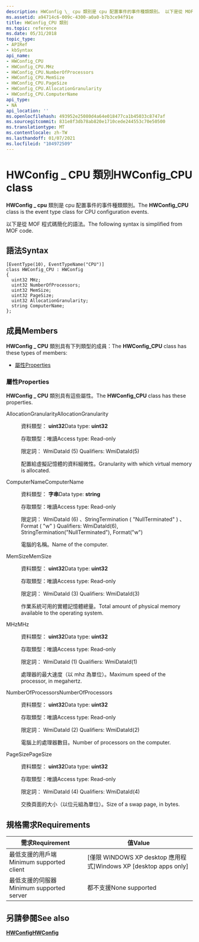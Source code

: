 ```yaml
---
description: HWConfig \_ cpu 類別是 cpu 配置事件的事件種類類別。 以下是從 MOF 程式碼簡化的語法。
ms.assetid: a94714c6-009c-4300-a0a0-b7b3ce94f91e
title: HWConfig_CPU 類別
ms.topic: reference
ms.date: 05/31/2018
topic_type:
- APIRef
- kbSyntax
api_name:
- HWConfig_CPU
- HWConfig_CPU.MHz
- HWConfig_CPU.NumberOfProcessors
- HWConfig_CPU.MemSize
- HWConfig_CPU.PageSize
- HWConfig_CPU.AllocationGranularity
- HWConfig_CPU.ComputerName
api_type:
- NA
api_location: ''
ms.openlocfilehash: 493952e25080d4a64e018477ca1b45033c8747af
ms.sourcegitcommit: 831e8f3db78ab820e1710cede244553c70e50500
ms.translationtype: MT
ms.contentlocale: zh-TW
ms.lasthandoff: 01/07/2021
ms.locfileid: "104972509"
---
```

# <a name="hwconfig_cpu-class"></a><span data-ttu-id="6270e-104">HWConfig \_ CPU 類別</span><span class="sxs-lookup"><span data-stu-id="6270e-104">HWConfig\_CPU class</span></span>

<span data-ttu-id="6270e-105">**HWConfig \_ cpu** 類別是 cpu 配置事件的事件種類類別。</span><span class="sxs-lookup"><span data-stu-id="6270e-105">The **HWConfig\_CPU** class is the event type class for CPU configuration events.</span></span>

<span data-ttu-id="6270e-106">以下是從 MOF 程式碼簡化的語法。</span><span class="sxs-lookup"><span data-stu-id="6270e-106">The following syntax is simplified from MOF code.</span></span>

## <a name="syntax"></a><span data-ttu-id="6270e-107">語法</span><span class="sxs-lookup"><span data-stu-id="6270e-107">Syntax</span></span>

``` syntax
[EventType(10), EventTypeName("CPU")]
class HWConfig_CPU : HWConfig
{
  uint32 MHz;
  uint32 NumberOfProcessors;
  uint32 MemSize;
  uint32 PageSize;
  uint32 AllocationGranularity;
  string ComputerName;
};
```

## <a name="members"></a><span data-ttu-id="6270e-108">成員</span><span class="sxs-lookup"><span data-stu-id="6270e-108">Members</span></span>

<span data-ttu-id="6270e-109">**HWConfig \_ CPU** 類別具有下列類型的成員：</span><span class="sxs-lookup"><span data-stu-id="6270e-109">The **HWConfig\_CPU** class has these types of members:</span></span>

-   [<span data-ttu-id="6270e-110">屬性</span><span class="sxs-lookup"><span data-stu-id="6270e-110">Properties</span></span>](#properties)

### <a name="properties"></a><span data-ttu-id="6270e-111">屬性</span><span class="sxs-lookup"><span data-stu-id="6270e-111">Properties</span></span>

<span data-ttu-id="6270e-112">**HWConfig \_ CPU** 類別具有這些屬性。</span><span class="sxs-lookup"><span data-stu-id="6270e-112">The **HWConfig\_CPU** class has these properties.</span></span>

<dl> <dt>

<span data-ttu-id="6270e-113">AllocationGranularity</span><span class="sxs-lookup"><span data-stu-id="6270e-113">AllocationGranularity</span></span>
</dt> <dd> <dl> <dt>

<span data-ttu-id="6270e-114">資料類型： **uint32**</span><span class="sxs-lookup"><span data-stu-id="6270e-114">Data type: **uint32**</span></span>
</dt> <dt>

<span data-ttu-id="6270e-115">存取類型：唯讀</span><span class="sxs-lookup"><span data-stu-id="6270e-115">Access type: Read-only</span></span>
</dt> <dt>

<span data-ttu-id="6270e-116">限定詞： WmiDataId (5) </span><span class="sxs-lookup"><span data-stu-id="6270e-116">Qualifiers: WmiDataId(5)</span></span>
</dt> </dl>

<span data-ttu-id="6270e-117">配置給虛擬記憶體的資料細微性。</span><span class="sxs-lookup"><span data-stu-id="6270e-117">Granularity with which virtual memory is allocated.</span></span>

</dd> <dt>

<span data-ttu-id="6270e-118">ComputerName</span><span class="sxs-lookup"><span data-stu-id="6270e-118">ComputerName</span></span>
</dt> <dd> <dl> <dt>

<span data-ttu-id="6270e-119">資料類型： **字串**</span><span class="sxs-lookup"><span data-stu-id="6270e-119">Data type: **string**</span></span>
</dt> <dt>

<span data-ttu-id="6270e-120">存取類型：唯讀</span><span class="sxs-lookup"><span data-stu-id="6270e-120">Access type: Read-only</span></span>
</dt> <dt>

<span data-ttu-id="6270e-121">限定詞： WmiDataId (6) 、StringTermination ( "NullTerminated" ) 、Format ( "w" ) </span><span class="sxs-lookup"><span data-stu-id="6270e-121">Qualifiers: WmiDataId(6), StringTermination("NullTerminated"), Format("w")</span></span>
</dt> </dl>

<span data-ttu-id="6270e-122">電腦的名稱。</span><span class="sxs-lookup"><span data-stu-id="6270e-122">Name of the computer.</span></span>

</dd> <dt>

<span data-ttu-id="6270e-123">MemSize</span><span class="sxs-lookup"><span data-stu-id="6270e-123">MemSize</span></span>
</dt> <dd> <dl> <dt>

<span data-ttu-id="6270e-124">資料類型： **uint32**</span><span class="sxs-lookup"><span data-stu-id="6270e-124">Data type: **uint32**</span></span>
</dt> <dt>

<span data-ttu-id="6270e-125">存取類型：唯讀</span><span class="sxs-lookup"><span data-stu-id="6270e-125">Access type: Read-only</span></span>
</dt> <dt>

<span data-ttu-id="6270e-126">限定詞： WmiDataId (3) </span><span class="sxs-lookup"><span data-stu-id="6270e-126">Qualifiers: WmiDataId(3)</span></span>
</dt> </dl>

<span data-ttu-id="6270e-127">作業系統可用的實體記憶體總量。</span><span class="sxs-lookup"><span data-stu-id="6270e-127">Total amount of physical memory available to the operating system.</span></span>

</dd> <dt>

<span data-ttu-id="6270e-128">MHz</span><span class="sxs-lookup"><span data-stu-id="6270e-128">MHz</span></span>
</dt> <dd> <dl> <dt>

<span data-ttu-id="6270e-129">資料類型： **uint32**</span><span class="sxs-lookup"><span data-stu-id="6270e-129">Data type: **uint32**</span></span>
</dt> <dt>

<span data-ttu-id="6270e-130">存取類型：唯讀</span><span class="sxs-lookup"><span data-stu-id="6270e-130">Access type: Read-only</span></span>
</dt> <dt>

<span data-ttu-id="6270e-131">限定詞： WmiDataId (1) </span><span class="sxs-lookup"><span data-stu-id="6270e-131">Qualifiers: WmiDataId(1)</span></span>
</dt> </dl>

<span data-ttu-id="6270e-132">處理器的最大速度（以 mhz 為單位）。</span><span class="sxs-lookup"><span data-stu-id="6270e-132">Maximum speed of the processor, in megahertz.</span></span>

</dd> <dt>

<span data-ttu-id="6270e-133">NumberOfProcessors</span><span class="sxs-lookup"><span data-stu-id="6270e-133">NumberOfProcessors</span></span>
</dt> <dd> <dl> <dt>

<span data-ttu-id="6270e-134">資料類型： **uint32**</span><span class="sxs-lookup"><span data-stu-id="6270e-134">Data type: **uint32**</span></span>
</dt> <dt>

<span data-ttu-id="6270e-135">存取類型：唯讀</span><span class="sxs-lookup"><span data-stu-id="6270e-135">Access type: Read-only</span></span>
</dt> <dt>

<span data-ttu-id="6270e-136">限定詞： WmiDataId (2) </span><span class="sxs-lookup"><span data-stu-id="6270e-136">Qualifiers: WmiDataId(2)</span></span>
</dt> </dl>

<span data-ttu-id="6270e-137">電腦上的處理器數目。</span><span class="sxs-lookup"><span data-stu-id="6270e-137">Number of processors on the computer.</span></span>

</dd> <dt>

<span data-ttu-id="6270e-138">PageSize</span><span class="sxs-lookup"><span data-stu-id="6270e-138">PageSize</span></span>
</dt> <dd> <dl> <dt>

<span data-ttu-id="6270e-139">資料類型： **uint32**</span><span class="sxs-lookup"><span data-stu-id="6270e-139">Data type: **uint32**</span></span>
</dt> <dt>

<span data-ttu-id="6270e-140">存取類型：唯讀</span><span class="sxs-lookup"><span data-stu-id="6270e-140">Access type: Read-only</span></span>
</dt> <dt>

<span data-ttu-id="6270e-141">限定詞： WmiDataId (4) </span><span class="sxs-lookup"><span data-stu-id="6270e-141">Qualifiers: WmiDataId(4)</span></span>
</dt> </dl>

<span data-ttu-id="6270e-142">交換頁面的大小（以位元組為單位）。</span><span class="sxs-lookup"><span data-stu-id="6270e-142">Size of a swap page, in bytes.</span></span>

</dd> </dl>

## <a name="requirements"></a><span data-ttu-id="6270e-143">規格需求</span><span class="sxs-lookup"><span data-stu-id="6270e-143">Requirements</span></span>



| <span data-ttu-id="6270e-144">需求</span><span class="sxs-lookup"><span data-stu-id="6270e-144">Requirement</span></span> | <span data-ttu-id="6270e-145">值</span><span class="sxs-lookup"><span data-stu-id="6270e-145">Value</span></span> |
|-------------------------------------|---------------------------------------------|
| <span data-ttu-id="6270e-146">最低支援的用戶端</span><span class="sxs-lookup"><span data-stu-id="6270e-146">Minimum supported client</span></span><br/> | <span data-ttu-id="6270e-147">\[僅限 WINDOWS XP desktop 應用程式\]</span><span class="sxs-lookup"><span data-stu-id="6270e-147">Windows XP \[desktop apps only\]</span></span><br/> |
| <span data-ttu-id="6270e-148">最低支援的伺服器</span><span class="sxs-lookup"><span data-stu-id="6270e-148">Minimum supported server</span></span><br/> | <span data-ttu-id="6270e-149">都不支援</span><span class="sxs-lookup"><span data-stu-id="6270e-149">None supported</span></span><br/>                   |



## <a name="see-also"></a><span data-ttu-id="6270e-150">另請參閱</span><span class="sxs-lookup"><span data-stu-id="6270e-150">See also</span></span>

<dl> <dt>

[<span data-ttu-id="6270e-151">**HWConfig**</span><span class="sxs-lookup"><span data-stu-id="6270e-151">**HWConfig**</span></span>](hwconfig.md)
</dt> </dl>

 

 




